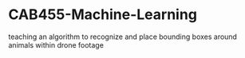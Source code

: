 # CAB455-Machine-Learning
teaching an algorithm to recognize and place bounding boxes around animals within drone footage
